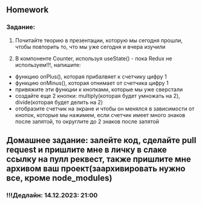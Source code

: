 ## Homework

### Задание:

1. Почитайте теорию в презентации, которую мы сегодня прошли, чтобы повторить то, что мы уже сегодня и вчера изучили

2. В компоненте Counter, используя useState() - пока Redux не используем!!!, напишите:

- функцию onPlus(), которая прибалвяет к счетчику цифру 1
- функцию onMinus(), которая отнимает от счетчика цифру 1
- привяжите эти функции к кнопками, которые мы уже сверстали
- создайте еще 2 кнопки: multiply(которая будет умножать на 2), divide(которая будет делить на 2)
- отобразите счетчик на экране и чтобы он менялся в зависимости от кнопок, которые мы нажимем, если счетчик имеет много знаков после запятой,
  то округлите до 2 знаков после запятой

## Домашнее задание: залейте код, сделайте pull request и пришлите мне в личку в слаке ссылку на пулл реквест, также пришлите мне архивом ваш проект(заархивировать нужно все, кроме node_modules)

### !!!Дедлайн: 14.12.2023: 21:00
